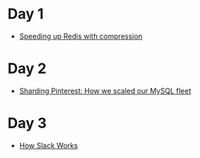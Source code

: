 # Day 1
- [Speeding up Redis with compression](https://doordash.engineering/2019/01/02/speeding-up-redis-with-compression/)

# Day 2
- [Sharding Pinterest: How we scaled our MySQL fleet](https://medium.com/pinterest-engineering/sharding-pinterest-how-we-scaled-our-mysql-fleet-3f341e96ca6f)

# Day 3
- [How Slack Works](https://www.youtube.com/watch?v=WE9c9AZe-DY)
